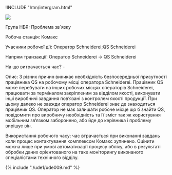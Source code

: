 !INCLUDE "htm/intergram.html"

![](https://chart.googleapis.com/chart?chs=180x180&amp;cht=qr&amp;chl=https://pp.vokov.tk/nbya-nomer-9.html)


Група НБЯ: Проблема зв´язку

Робоча станція: Комакс

Учасники робочої дії: Оператор Schneiderei;QS Schneiderei

Напрям транзакції: Оператор Schneiderei -> QS Schneiderei

На що витрачається час? -

Опис:
З різних причин виникає необхідність безпосередньої присутності працівника QS на робочому місці оператора Schneiderei. Працівник QS може перебувати на інших робочих місцях операторів Schneiderei, працювати за терміналом закріпленим за відділом якості, виконувати інші виробничі завдання пов’язані з контролем якості продукції. При цьому далеко не завжди оператор Schneiderei знає де знаходиться працівник QS. Оператор не має залишати робоче місце що б знайти QS, повідомити про виробничу необхідність та її зміст так як користувння мобільним зв‘язком заборонено, або йде до керівника і проблему вирішує він.

Використання робочого часу:
час втрачається при виконанні завдань коли процес контактування комплексом Комакс зупинено. Оцінити можна лише при умові автоматизації процесу обліку, або в результаті обробки даних орієнтованого на таке моніторингу виконаного спеціалістами технічного відділу.


{% include "./ude1/ude009.md" %}
